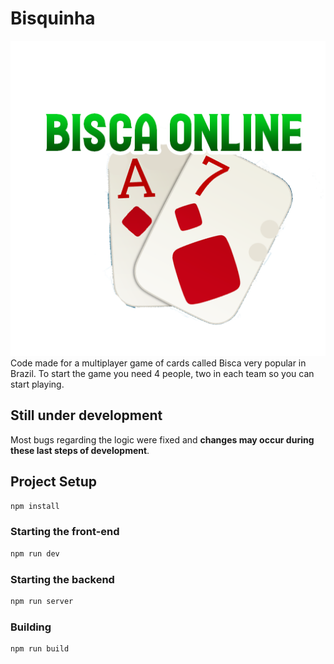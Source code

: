 # Bisquinha
<center><img src="src/assets/logo.png"></center>
Code made for a multiplayer game of cards called Bisca very popular in Brazil. 
To start the game you need 4 people, two in each team so you can start playing.

## Still under development
Most bugs regarding the logic were fixed and **changes may occur during these last steps of development**.

## Project Setup

```sh
npm install
```

### Starting the front-end

```sh
npm run dev
```

### Starting the backend

```sh
npm run server
```

### Building

```sh
npm run build
```
